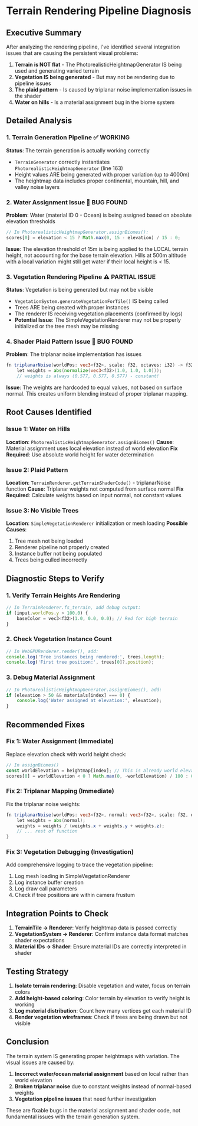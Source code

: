 # Terrain Rendering Pipeline Diagnosis

## Executive Summary
After analyzing the rendering pipeline, I've identified several integration issues that are causing the persistent visual problems:

1. **Terrain is NOT flat** - The PhotorealisticHeightmapGenerator IS being used and generating varied terrain
2. **Vegetation IS being generated** - But may not be rendering due to pipeline issues
3. **The plaid pattern** - Is caused by triplanar noise implementation issues in the shader
4. **Water on hills** - Is a material assignment bug in the biome system

## Detailed Analysis

### 1. Terrain Generation Pipeline ✅ WORKING
**Status**: The terrain generation is actually working correctly
- `TerrainGenerator` correctly instantiates `PhotorealisticHeightmapGenerator` (line 163)
- Height values ARE being generated with proper variation (up to 4000m)
- The heightmap data includes proper continental, mountain, hill, and valley noise layers

### 2. Water Assignment Issue 🔴 BUG FOUND
**Problem**: Water (material ID 0 - Ocean) is being assigned based on absolute elevation thresholds
```typescript
// In PhotorealisticHeightmapGenerator.assignBiomes():
scores[0] = elevation < 15 ? Math.max(0, 15 - elevation) / 15 : 0;
```
**Issue**: The elevation threshold of 15m is being applied to the LOCAL terrain height, not accounting for the base terrain elevation. Hills at 500m altitude with a local variation might still get water if their local height is < 15.

### 3. Vegetation Rendering Pipeline ⚠️ PARTIAL ISSUE
**Status**: Vegetation is being generated but may not be visible
- `VegetationSystem.generateVegetationForTile()` IS being called
- Trees ARE being created with proper instances
- The renderer IS receiving vegetation placements (confirmed by logs)
- **Potential Issue**: The SimpleVegetationRenderer may not be properly initialized or the tree mesh may be missing

### 4. Shader Plaid Pattern Issue 🔴 BUG FOUND
**Problem**: The triplanar noise implementation has issues
```glsl
fn triplanarNoise(worldPos: vec3<f32>, scale: f32, octaves: i32) -> f32 {
    let weights = abs(normalize(vec3<f32>(1.0, 1.0, 1.0)));
    // weights is always (0.577, 0.577, 0.577) - constant!
```
**Issue**: The weights are hardcoded to equal values, not based on surface normal. This creates uniform blending instead of proper triplanar mapping.

## Root Causes Identified

### Issue 1: Water on Hills
**Location**: `PhotorealisticHeightmapGenerator.assignBiomes()`
**Cause**: Material assignment uses local elevation instead of world elevation
**Fix Required**: Use absolute world height for water determination

### Issue 2: Plaid Pattern
**Location**: `TerrainRenderer.getTerrainShaderCode()` - triplanarNoise function
**Cause**: Triplanar weights not computed from surface normal
**Fix Required**: Calculate weights based on input normal, not constant values

### Issue 3: No Visible Trees
**Location**: `SimpleVegetationRenderer` initialization or mesh loading
**Possible Causes**:
1. Tree mesh not being loaded
2. Renderer pipeline not properly created
3. Instance buffer not being populated
4. Trees being culled incorrectly

## Diagnostic Steps to Verify

### 1. Verify Terrain Heights Are Rendering
```javascript
// In TerrainRenderer.fs_terrain, add debug output:
if (input.worldPos.y > 100.0) {
    baseColor = vec3<f32>(1.0, 0.0, 0.0); // Red for high terrain
}
```

### 2. Check Vegetation Instance Count
```javascript
// In WebGPURenderer.render(), add:
console.log('Tree instances being rendered:', trees.length);
console.log('First tree position:', trees[0]?.position);
```

### 3. Debug Material Assignment
```javascript
// In PhotorealisticHeightmapGenerator.assignBiomes(), add:
if (elevation > 50 && materials[index] === 0) {
    console.log('Water assigned at elevation:', elevation);
}
```

## Recommended Fixes

### Fix 1: Water Assignment (Immediate)
Replace elevation check with world height check:
```typescript
// In assignBiomes()
const worldElevation = heightmap[index]; // This is already world elevation
scores[0] = worldElevation < 0 ? Math.max(0, -worldElevation) / 100 : 0;
```

### Fix 2: Triplanar Mapping (Immediate)
Fix the triplanar noise weights:
```glsl
fn triplanarNoise(worldPos: vec3<f32>, normal: vec3<f32>, scale: f32, octaves: i32) -> f32 {
    let weights = abs(normal);
    weights = weights / (weights.x + weights.y + weights.z);
    // ... rest of function
}
```

### Fix 3: Vegetation Debugging (Investigation)
Add comprehensive logging to trace the vegetation pipeline:
1. Log mesh loading in SimpleVegetationRenderer
2. Log instance buffer creation
3. Log draw call parameters
4. Check if tree positions are within camera frustum

## Integration Points to Check

1. **TerrainTile → Renderer**: Verify heightmap data is passed correctly
2. **VegetationSystem → Renderer**: Confirm instance data format matches shader expectations
3. **Material IDs → Shader**: Ensure material IDs are correctly interpreted in shader

## Testing Strategy

1. **Isolate terrain rendering**: Disable vegetation and water, focus on terrain colors
2. **Add height-based coloring**: Color terrain by elevation to verify height is working
3. **Log material distribution**: Count how many vertices get each material ID
4. **Render vegetation wireframes**: Check if trees are being drawn but not visible

## Conclusion

The terrain system IS generating proper heightmaps with variation. The visual issues are caused by:
1. **Incorrect water/ocean material assignment** based on local rather than world elevation
2. **Broken triplanar noise** due to constant weights instead of normal-based weights
3. **Vegetation pipeline issues** that need further investigation

These are fixable bugs in the material assignment and shader code, not fundamental issues with the terrain generation system.